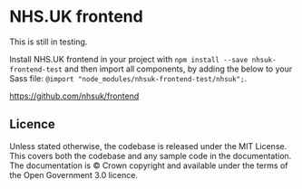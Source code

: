 # NHS.UK frontend

This is still in testing.

Install NHS.UK frontend in your project with `npm install --save nhsuk-frontend-test` and then import all components, by adding the below to your Sass file: `@import "node_modules/nhsuk-frontend-test/nhsuk";`.

https://github.com/nhsuk/frontend

## Licence

Unless stated otherwise, the codebase is released under the MIT License. This covers both the codebase and any sample code in the documentation. The documentation is © Crown copyright and available under the terms of the Open Government 3.0 licence.
